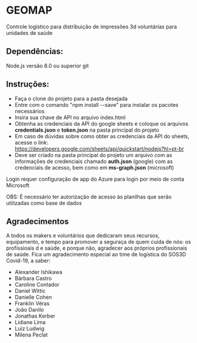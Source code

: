 # GEOMAP
Controle logístico para distribuição de impressões 3d voluntárias para unidades de saúde

## Dependências:
Node.js versão 8.0 ou superior
git

## Instruções:
* Faça o clone do projeto para a pasta desejada
* Entre com o comando "npm install --save" para instalar os pacotes necessários
* Insira sua chave de API no arquivo index.html
* Obtenha as credenciais da API do google sheets e coloque os arquivos **credentials.json** e **token.json** na pasta principal do projeto
* Em caso de dúvidas sobre como obter as credenciais da API do sheets, acesse o link:
https://developers.google.com/sheets/api/quickstart/nodejs?hl=pt-br
* Deve ser criado na pasta principal do projeto um arquivo com as informações de credenciais chamado **auth.json** (google) com as credenciais de acesso, bem como em **ms-graph.json** (microsoft)

Login requer configuração de app do Azure para login por meio de conta Microsoft

OBS: É necessário ter autorização de acesso às planilhas que serão utilizadas como base de dados

## Agradecimentos

A todos os makers e voluntários que dedicaram seus recursos, equipamento, e tempo para promover a seguraça de quem cuida de nós: os profissioais d
e saúde, e porque não, agradecer aos próprios profissionais de saúde.
Fica um agradecimento especial ao time de logística do SOS3D Covid-19, a saber:
* Alexander Ishikawa
* Bárbara Castro
* Caroline Contador
* Daniel Wittic
* Danielle Cohen
* Franklin Véras
* João Danilo
* Jonathas Kerber
* Lidiane Lima
* Luiz Ludwig
* Milena Peclat

